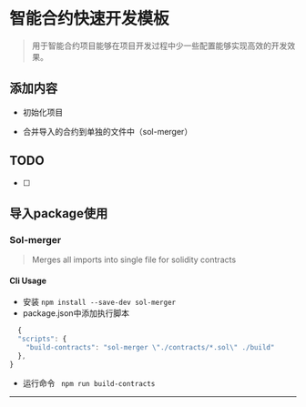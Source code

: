# 智能合约快速开发模板

> 用于智能合约项目能够在项目开发过程中少一些配置能够实现高效的开发效果。

## 添加内容

- 初始化项目

- 合并导入的合约到单独的文件中（sol-merger）

## TODO

- [ ] 


## 导入package使用

### Sol-merger
> Merges all imports into single file for solidity contracts
#### Cli Usage
- 安装
` npm install --save-dev sol-merger `
- package.json中添加执行脚本
``` js 
  {
  "scripts": {
    "build-contracts": "sol-merger \"./contracts/*.sol\" ./build"
  },
}
```

- 运行命令
` npm run build-contracts` 

---
